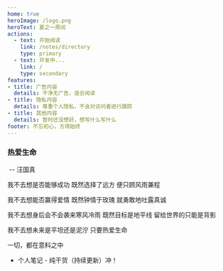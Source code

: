 ```yaml
---
home: true
heroImage: /logo.png
heroText: 夏之一周间
actions:
  - text: 开始阅读
    link: /notes/directory
    type: primary
  - text: 开发中...
    link: /
    type: secondary
features:
- title: 广告内容
  details: 干净无广告，适合阅读
- title: 隐私内容
  details: 尊重个人隐私，不会对访问者进行跟踪
- title: 其他内容
  details: 暂时还没想好，想写什么写什么
footer: 不忘初心，方得始终
---
```





### 热爱生命

​             -- 汪国真

我不去想是否能够成功
既然选择了远方
便只顾风雨兼程

我不去想能否赢得爱情
既然钟情于玫瑰
就勇敢地吐露真诚

我不去想身后会不会袭来寒风冷雨
既然目标是地平线
留给世界的只能是背影

我不去想未来是平坦还是泥泞
只要热爱生命

一切，都在意料之中




- 个人笔记 - 纯干货（持续更新）冲！


